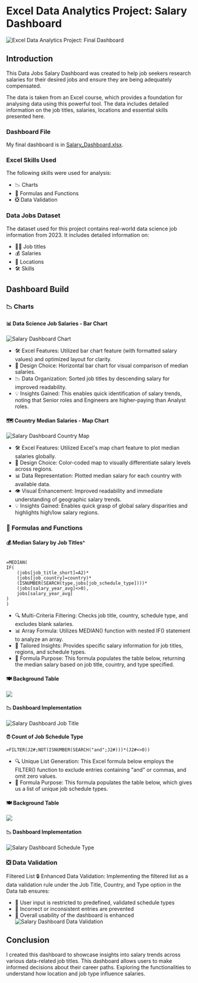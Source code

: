 # Excel Data Analytics Project: Salary Dashboard
![Excel Data Analytics Project: Final Dashboard](Images/1_Salary_Dashboard_Final_Dashboard.gif)
## Introduction
This Data Jobs Salary Dashboard was created to help job seekers research salaries for their desired jobs and ensure they are being adequately compensated.

The data is taken from an Excel course, which provides a foundation for analysing data using this powerful tool. The data includes detailed information on the job titles, salaries, locations and essential skills presented here.

### Dashboard File

My final dashboard is in [Salary_Dashboard.xlsx](Salary_Dashboard.xlsx).

### Excel Skills Used

The following skills were used for analysis:

- 📉 Charts
- 🧮 Formulas and Functions
- ❎ Data Validation

### Data Jobs Dataset

The dataset used for this project contains real-world data science job information from 2023. It includes detailed information on:

- 👨‍💼 Job titles
- 💰 Salaries
- 📍 Locations
- 🛠️ Skills

## Dashboard Build

### 📉 Charts

#### 📊 Data Science Job Salaries - Bar Chart
![Salary Dashboard Chart](Images/1_Salary_Dashboard_Chart.jpg)
- 🛠️ Excel Features: Utilized bar chart feature (with formatted salary values) and optimized layout for clarity.
- 🎨 Design Choice: Horizontal bar chart for visual comparison of median salaries.
- 📉 Data Organization: Sorted job titles by descending salary for improved readability.
- 💡 Insights Gained: This enables quick identification of salary trends, noting that Senior roles and Engineers are higher-paying than Analyst roles.

#### 🗺️ Country Median Salaries - Map Chart
![Salary Dashboard Country Map](Images/1_Salary_Dashboard_Country_Map.gif)
- 🛠️ Excel Features: Utilized Excel's map chart feature to plot median salaries globally.
- 🎨 Design Choice: Color-coded map to visually differentiate salary levels across regions.
- 📊 Data Representation: Plotted median salary for each country with available data.
- 👁️ Visual Enhancement: Improved readability and immediate understanding of geographic salary trends.
- 💡 Insights Gained: Enables quick grasp of global salary disparities and highlights high/low salary regions.

### 🧮 Formulas and Functions

#### 💰 Median Salary by Job Titles^

```

=MEDIAN(
IF(
    (jobs[job_title_short]=A2)*
    (jobs[job_country]=country)*
    (ISNUMBER(SEARCH(type,jobs[job_schedule_type])))*
    (jobs[salary_year_avg]<>0),
    jobs[salary_year_avg]
)
)

```

- 🔍 Multi-Criteria Filtering: Checks job title, country, schedule type, and excludes blank salaries.
- 📊 Array Formula: Utilizes MEDIAN() function with nested IF() statement to analyze an array.
- 🎯 Tailored Insights: Provides specific salary information for job titles, regions, and schedule types.
- 🔢 Formula Purpose: This formula populates the table below, returning the median salary based on job title, country, and type specified.

#### 🍽️ Background Table
![](Images/1_Salary_Dashboard_Screenshot1.png)
#### 📉 Dashboard Implementation
![Salary Dashboard Job Title](Images/1_Salary_Dashboard_job_title.png)
#### ⏰ Count of Job Schedule Type

```
=FILTER(J2#;NOT(ISNUMBER(SEARCH("and";J2#)))*(J2#<>0))
```

- 🔍 Unique List Generation: This Excel formula below employs the FILTER() function to exclude entries containing "and" or commas, and omit zero values.
- 🔢 Formula Purpose: This formula populates the table below, which gives us a list of unique job schedule types.

#### 🍽️ Background Table
![](Images/1_Salary_Dashboard_Screenshot2.png)
#### 📉 Dashboard Implementation
![Salary Dashboard Schedule Type](Images/1_Salary_Dashboard_type.png)
### ❎ Data Validation

 Filtered List
🔒 Enhanced Data Validation: Implementing the filtered list as a data validation rule under the Job Title, Country, and Type option in the Data tab ensures:
- 🎯 User input is restricted to predefined, validated schedule types
- 🚫 Incorrect or inconsistent entries are prevented
- 👥 Overall usability of the dashboard is enhanced
![Salary Dashboard Data Validation](Images\1_Salary_Dashboard_Data_Validation.gif)
## Conclusion

I created this dashboard to showcase insights into salary trends across various data-related job titles. This dashboard allows users to make informed decisions about their career paths. Exploring the functionalities to understand how location and job type influence salaries.
